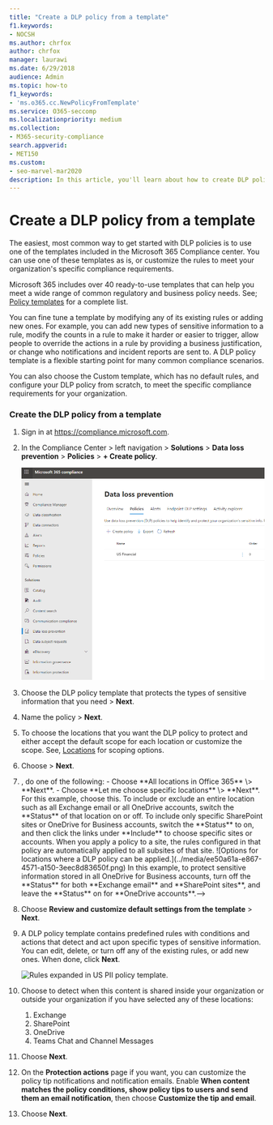 ```yaml
---
title: "Create a DLP policy from a template"
f1.keywords:
- NOCSH
ms.author: chrfox
author: chrfox
manager: laurawi
ms.date: 6/29/2018
audience: Admin
ms.topic: how-to
f1_keywords:
- 'ms.o365.cc.NewPolicyFromTemplate'
ms.service: O365-seccomp
ms.localizationpriority: medium
ms.collection:
- M365-security-compliance
search.appverid:
- MET150
ms.custom:
- seo-marvel-mar2020
description: In this article, you'll learn about how to create DLP policies using one of the templates included in Office 365.
---
```


# Create a DLP policy from a template

The easiest, most common way to get started with DLP policies is to use one of the templates included in the Microsoft 365 Compliance center. You can use one of these templates as is, or customize the rules to meet your organization's specific compliance requirements.

Microsoft 365 includes over 40 ready-to-use templates that can help you meet a wide range of common regulatory and business policy needs. See; [Policy templates](dlp-policy-reference.md#policy-templates) for a complete list. 

You can fine tune a template by modifying any of its existing rules or adding new ones. For example, you can add new types of sensitive information to a rule, modify the counts in a rule to make it harder or easier to trigger, allow people to override the actions in a rule by providing a business justification, or change who notifications and incident reports are sent to. A DLP policy template is a flexible starting point for many common compliance scenarios.

You can also choose the Custom template, which has no default rules, and configure your DLP policy from scratch, to meet the specific compliance requirements for your organization.

### Create the DLP policy from a template

1. Sign in at <https://compliance.microsoft.com>.

2. In the Compliance Center \> left navigation \> **Solutions** \> **Data loss prevention** \> **Policies** \> **+ Create policy**.

    ![Create a policy button.](../media/b1e48a08-92e2-47ca-abdc-4341694ddc7c.png)
          
3. Choose the DLP policy template that protects the types of sensitive information that you need \> **Next**.

4. Name the policy \> **Next**.
 
<!--In this example, you'll select **Privacy** \> **U.S. Personally Identifiable Information (PII) Data** because it already includes most of the types of sensitive information that you want to protect - you'll add a couple later.

    When you select a template, you can read the description on the right to learn what types of sensitive information the template protects.

    ![Page for choosing a DLP policy template.](../media/775266f6-ad87-4080-8d7c-97f2e7403b30.png)-->

5. To choose the locations that you want the DLP policy to protect and either accept the default scope for each location or customize the scope. See, [Locations](dlp-policy-reference.md#locations) for scoping options.

6. Choose \> **Next**.
 
1. <!-->, do one of the following:

   - Choose **All locations in Office 365** \> **Next**.
   - Choose **Let me choose specific locations** \> **Next**. For this example, choose this.

   To include or exclude an entire location such as all Exchange email or all OneDrive accounts, switch the **Status** of that location on or off.

   To include only specific SharePoint sites or OneDrive for Business accounts, switch the **Status** to on, and then click the links under **Include** to choose specific sites or accounts. When you apply a policy to a site, the rules configured in that policy are automatically applied to all subsites of that site.

   ![Options for locations where a DLP policy can be applied.](../media/ee50a61a-e867-4571-a150-3eec8d83650f.png)

   In this example, to protect sensitive information stored in all OneDrive for Business accounts, turn off the **Status** for both **Exchange email** and **SharePoint sites**, and leave the **Status** on for **OneDrive accounts**.-->

7. Choose **Review and customize default settings from the template** \> **Next**.

8. A DLP policy template contains predefined rules with conditions and actions that detect and act upon specific types of sensitive information. You can edit, delete, or turn off any of the existing rules, or add new ones. When done, click **Next**.

    ![Rules expanded in US PII policy template.](../media/3bc9f1b6-f8ad-4334-863a-24448bb87687.png)

9. Choose to detect when this content is shared inside your organization or outside your organization if you have selected any of these locations:
    1. Exchange
    1. SharePoint
    1. OneDrive
    1. Teams Chat and Channel Messages 

10. Choose **Next**.

11. On the **Protection actions** page if you want, you can customize the policy tip notifications and notification emails. Enable **When content matches the policy conditions, show policy tips to users and send them an email notification**, then choose **Customize the tip and email**.
12. Choose **Next**.


<!--    In this example, the U.S. PII Data template includes two predefined rules:

   - **Low volume of content detected U.S. PII** This rule looks for files containing between 1 and 10 occurrences of each of three types of sensitive information (ITIN, SSN, and U.S. passport numbers), where the files are shared with people outside the organization. If found, the rule sends an email notification to the primary site collection administrator, document owner, and person who last modified the document.

   - **High volume of content detected U.S. PII** This rule looks for files containing 10 or more occurrences of each of the same three sensitive information types, where the files are shared with people outside the organization. If found, this action also sends an email notification, plus it restricts access to the file. For content in a OneDrive for Business account, this means that permissions for the document are restricted for everyone except the primary site collection administrator, document owner, and person who last modified the document.

    To meet your organization's specific requirements, you may want to make the rules easier to trigger, so that a single occurrence of sensitive information is enough to block access for external users. After looking at these rules, you understand that you don't need low and high count rules—you need only a single rule that blocks access if any occurrence of sensitive information is found.

    So you expand the rule named **Low volume of content detected U.S. PII** \> **Delete rule**.

    ![Delete rule button.](../media/bc36f7d2-0fae-4af1-92e8-95ba51077b12.png)

9. Now, in this example, you need to add two sensitive information types (U.S. bank account numbers and U.S. driver's license numbers), allow people to override a rule, and change the count to any occurrence. You can do all of this by editing one rule, so select **High volume of content detected U.S. PII** \> **Edit rule**.

    ![Edit rule button.](../media/eaf54067-4945-4c98-8dd6-fb2c5d6de075.png)

10. To add a sensitive information type, in the **Conditions** section \> **Add or change types**. Then, under **Add or change types** \> choose **Add** \> select **U.S. Bank Account Number** and **U.S. Driver's License Number** \> **Add** \> **Done**.

    ![Option to Add or change types.](../media/c6c3ae86-f7db-40a8-a6e4-db11692024be.png)

    ![Add or change types pane.](../media/fdbb96af-b914-4a6c-a97b-bbd014689965.png)

11. To change the count (the number of instances of sensitive information required to trigger the rule), under **Instance count** \> choose the **min** value for each type \> enter 1. The minimum count cannot be empty. The maximum count can be empty; an empty **max** value convert to **any**.

    When finished, the min count for all of the sensitive information types should be **1** and the max count should be **any**. In other words, any occurrence of this type of sensitive information will satisfy this condition.

    ![Instance counts for sensitive information types.](../media/5c6e08cb-59a9-4558-b54b-d899836d4737.png)

12. For the final customization, you don't want your DLP policies to block people from doing their work when they have a valid business justification or encounter a false positive, so you want the user notification to include options to override the blocking action.

    In the **User notifications** section, you can see that email notifications and policy tips are turned on by default for this rule in the template.

    In the **User overrides** section, you can see that overrides for a business justification are turned on, but overrides to report false positives are not. Choose **Override the rule automatically if they report it as a false positive**.

    ![User notifications section and User overrides section.](../media/62720e7a-a939-4c03-b414-67748f3d64a0.png)

13. At the top of the rule editor, change the name of this rule from the default **High volume of content detected U.S. PII** to **Any content detected with U.S. PII** because it's now triggered by any occurrence of its sensitive information types.

14. At the bottom of the rule editor \> **Save**.

15. Review the conditions and actions for this rule \> **Next**.

    On the right, notice the **Status** switch for the rule. If you turn off an entire policy, all rules contained in the policy are also turned off. However, here you can turn off a specific rule without turning off the entire policy. This can be useful when you need to investigate a rule that is generating a large number of false positives.

16. On the next page, read and understand the following, and then choose whether to turn on the rule or test it out first \> **Next**.

     Before you create your DLP policies, you should consider rolling them out gradually to assess their impact and test their effectiveness before you fully enforce them. For example, you don't want a new DLP policy to unintentionally block access to thousands of documents that people require to get their work done.

    If you're creating DLP policies with a large potential impact, we recommend following this sequence:

17. Start in test mode without Policy Tips and then use the DLP reports to assess the impact. You can use DLP reports to view the number, location, type, and severity of policy matches. Based on the results, you can fine tune the rules as needed. In test mode, DLP policies will not impact the productivity of people working in your organization.

18. Move to Test mode with notifications and Policy Tips so that you can begin to teach users about your compliance policies and prepare them for the rules that are going to be applied. At this stage, you can also ask users to report false positives so that you can further refine the rules.

19. Turn on the policies so that the rules are enforced and the content's protected. Continue to monitor the DLP reports and any incident reports or notifications to make sure that the results are what you intend.

    ![Options for using test mode and turning on policy.](../media/49fafaac-c6cb-41de-99c4-c43c3e380c3a.png)

20. Review your settings for this policy \> choose **Create**.

After you create and turn on a DLP policy, it's deployed to any content sources that it includes, such as SharePoint Online sites or OneDrive for Business accounts, where the policy begins automatically enforcing its rules on that content.


## Example: Identify sensitive information across all OneDrive for Business sites and restrict access for people outside your organization

OneDrive for Business accounts make it easy for people across your organization to collaborate and share documents. But a common concern for compliance officers is that sensitive information stored in OneDrive for Business accounts may be inadvertently shared with people outside your organization. A DLP policy can help mitigate this risk.

In this example, you'll create a DLP policy that identifies U.S. PII data, which includes Individual Taxpayer Identification Numbers (ITIN), Social Security Numbers, and U.S. passport numbers. You'll get started by using a template, and then you'll modify the template to meet your organization's compliance requirements—specifically, you'll:

- Add a couple of types of sensitive information—U.S. bank account numbers and U.S. driver's license numbers—so that the DLP policy protects even more of your sensitive data.

- Make the policy more sensitive, so that a single occurrence of sensitive information is enough to restrict access for external users.

- Allow users to override the actions by providing a business justification or reporting a false positive. This way, your DLP policy won't prevent people in your organization from getting their work done, provided they have a valid business reason for sharing the sensitive information.


## View the status of a DLP policy

At any time, you can view the status of your DLP policies on the **Policy** page in the **Data loss prevention** section of the Security &amp; Compliance Center. Here you can find important information, such as whether a policy was successfully enabled or disabled, or whether the policy is in test mode.

Here are the different statuses and what they mean.

<br>

****

|Status|Explanation|
|---|---|
|**Turning on…**|The policy is being deployed to the content sources that it includes. The policy is not yet enforced on all sources.|
|**Testing, with notifications**|The policy is in test mode. The actions in a rule are not applied, but policy matches are collected and can be viewed by using the DLP reports. Notifications about policy matches are sent to the specified recipients.|
|**Testing, without notifications**|The policy is in test mode. The actions in a rule are not applied, but policy matches are collected and can be viewed by using the DLP reports. Notifications about policy matches are not sent to the specified recipients.|
|**On**|The policy is active and enforced. The policy was successfully deployed to all its content sources.|
|**Turning off...**|The policy is being removed from the content sources that it includes. The policy may still be active and enforced on some sources. Turning off a policy may take up to 45 minutes.|
|**Off**|The policy is not active and not enforced. The settings for the policy (sources, keywords, duration, etc) are saved.|
|**Deleting...**|The policy is in the process of being deleted. The policy is not active and not enforced. It normally takes an hour for a policy to delete.|
|

## Turn off a DLP policy

You can edit or turn off a DLP policy at any time. Turning off a policy disables all of the rules in the policy.

To edit or turn off a DLP policy, on the **Policy** page \> select the policy \> **Edit policy**.

![Edit policy button.](../media/ce319e92-0519-44fe-9507-45a409eaefe4.png)

In addition, you can turn off each rule individually by editing the policy and then toggling off the **Status** of that rule, as described above.

## More information

- [Learn about data loss prevention](dlp-learn-about-dlp.md)
- [Send notifications and show policy tips for DLP policies](use-notifications-and-policy-tips.md)
- [Create a DLP policy to protect documents with FCI or other properties](protect-documents-that-have-fci-or-other-properties.md)
- [What the DLP policy templates include](what-the-dlp-policy-templates-include.md)
- [Sensitive information type entity definitions](sensitive-information-type-entity-definitions.md)

